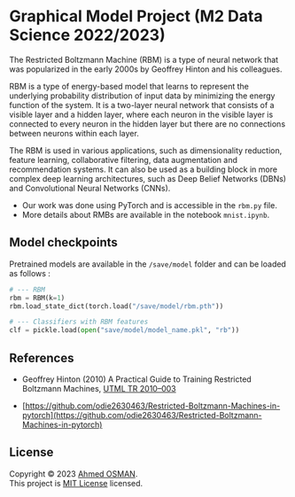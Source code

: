 # Graphical Model Project (M2 Data Science 2022/2023)

The Restricted Boltzmann Machine (RBM) is a type of neural network that was popularized in the early 2000s by Geoffrey Hinton and his colleagues.

RBM is a type of energy-based model that learns to represent the underlying probability distribution of input data by minimizing the energy function of the system. It is a two-layer neural network that consists of a visible layer and a hidden layer, where each neuron in the visible layer is connected to every neuron in the hidden layer but there are no connections between neurons within each layer.

The RBM is used in various applications, such as dimensionality reduction, feature learning, collaborative filtering, data augmentation and recommendation systems. It can also be used as a building block in more complex deep learning architectures, such as Deep Belief Networks (DBNs) and Convolutional Neural Networks (CNNs).

- Our work was done using PyTorch and is accessible in the `rbm.py` file.
- More details about RMBs are available in the notebook `mnist.ipynb`.

## Model checkpoints

Pretrained models are available in the `/save/model` folder and can be loaded as follows :

```python
# --- RBM
rbm = RBM(k=1)
rbm.load_state_dict(torch.load("/save/model/rbm.pth"))

# --- Classifiers with RBM features
clf = pickle.load(open("save/model/model_name.pkl", "rb"))
```

## References

* Geoffrey Hinton (2010) A Practical Guide to Training Restricted Boltzmann Machines, [UTML TR 2010–003](https://www.cs.toronto.edu/~hinton/absps/guideTR.pdf)

* [https://github.com/odie2630463/Restricted-Boltzmann-Machines-in-pytorch](https://github.com/odie2630463/Restricted-Boltzmann-Machines-in-pytorch)

## License

Copyright © 2023 [Ahmed OSMAN](https://github.com/AhmedOsman00py). <br />
This project is [MIT License](https://github.com/AhmedOsman00py/Restricted_Boltzmann_Machine/blob/main/LICENSE) licensed.